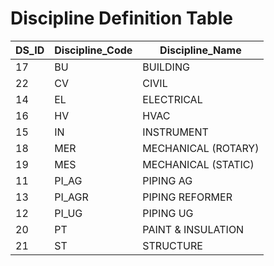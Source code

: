 # Discipline Definition Table

| DS_ID | Discipline_Code | Discipline_Name          |
|-------|-----------------|--------------------------|
| 17    | BU              | BUILDING                 |
| 22    | CV              | CIVIL                    |
| 14    | EL              | ELECTRICAL               |
| 16    | HV              | HVAC                     |
| 15    | IN              | INSTRUMENT               |
| 18    | MER             | MECHANICAL (ROTARY)      |
| 19    | MES             | MECHANICAL (STATIC)      |
| 11    | PI_AG           | PIPING AG                |
| 13    | PI_AGR          | PIPING REFORMER          |
| 12    | PI_UG           | PIPING UG                |
| 20    | PT              | PAINT & INSULATION       |
| 21    | ST              | STRUCTURE                |
